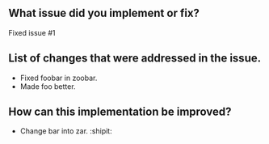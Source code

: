 ## What issue did you implement or fix?
Fixed issue #1

## List of changes that were addressed in the issue.
- Fixed foobar in zoobar.
- Made foo better.

## How can this implementation be improved?
- Change bar into zar. :shipit:
